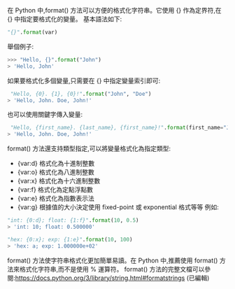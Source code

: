 在 Python 中,format() 方法可以方便的格式化字符串。它使用 {} 作為定界符,在 {} 中指定要格式化的變量。
基本語法如下:
```python
"{}".format(var) 
```
舉個例子:
``` python
>>> "Hello, {}".format("John")
> 'Hello, John'
```

如果要格式化多個變量,只需要在 {} 中指定變量索引即可:
```python
 "Hello, {0}. {1}, {0}!".format("John", "Doe")
> 'Hello, John. Doe, John!'
```

也可以使用關鍵字傳入變量:
```python 
 "Hello, {first_name}. {last_name}, {first_name}!".format(first_name="John", last_name="Doe") 
> 'Hello, John. Doe, John!'
```
format() 方法還支持類型指定,可以將變量格式化為指定類型:
- {var:d} 格式化為十進制整數
- {var:o} 格式化為八進制整數
- {var:x} 格式化為十六進制整數
- {var:f} 格式化為定點浮點數
- {var:e} 格式化為指數表示法
- {var:g} 根據值的大小決定使用 fixed-point 或 exponential 格式等等
例如:
```python
"int: {0:d}; float: {1:f}".format(10, 0.5)
> 'int: 10; float: 0.500000'

"hex: {0:x}; exp: {1:e}".format(10, 100) 
> 'hex: a; exp: 1.000000e+02'
```
format() 方法使字符串格式化更加簡單易讀。在 Python 中,推薦使用 format() 方法來格式化字符串,而不是使用 % 運算符。
format() 方法的完整文檔可以參閱:https://docs.python.org/3/library/string.html#formatstrings (已編輯)